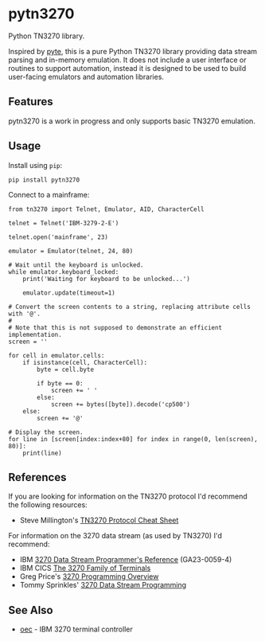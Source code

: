# pytn3270

Python TN3270 library.

Inspired by [pyte](https://github.com/selectel/pyte), this is a pure Python TN3270 library providing data stream parsing and in-memory emulation. It does not include a user interface or routines to support automation, instead it is designed to be used to build user-facing emulators and automation libraries.

## Features

pytn3270 is a work in progress and only supports basic TN3270 emulation.

## Usage

Install using `pip`:

```
pip install pytn3270
```

Connect to a mainframe:

```
from tn3270 import Telnet, Emulator, AID, CharacterCell

telnet = Telnet('IBM-3279-2-E')

telnet.open('mainframe', 23)

emulator = Emulator(telnet, 24, 80)

# Wait until the keyboard is unlocked.
while emulator.keyboard_locked:
    print('Waiting for keyboard to be unlocked...')

    emulator.update(timeout=1)

# Convert the screen contents to a string, replacing attribute cells with '@'.
#
# Note that this is not supposed to demonstrate an efficient implementation.
screen = ''

for cell in emulator.cells:
    if isinstance(cell, CharacterCell):
        byte = cell.byte

        if byte == 0:
            screen += ' '
        else:
            screen += bytes([byte]).decode('cp500')
    else:
        screen += '@'

# Display the screen.
for line in [screen[index:index+80] for index in range(0, len(screen), 80)]:
    print(line)
```

## References

If you are looking for information on the TN3270 protocol I'd recommend the
following resources:

  * Steve Millington's [TN3270 Protocol Cheat Sheet](http://ruelgnoj.co.uk/3270/)

For information on the 3270 data stream (as used by TN3270) I'd recommend:

  * IBM [3270 Data Stream Programmer's Reference](https://bitsavers.computerhistory.org/pdf/ibm/3270/GA23-0059-4_3270_Data_Stream_Programmers_Reference_Dec88.pdf) (GA23-0059-4)
  * IBM CICS [The 3270 Family of Terminals](https://www.ibm.com/support/knowledgecenter/en/SSGMGV_3.1.0/com.ibm.cics.ts31.doc/dfhp3/dfhp3bg.htm#DFHP3BG)
  * Greg Price's [3270 Programming Overview](http://www.prycroft6.com.au/misc/3270.html)
  * Tommy Sprinkles' [3270 Data Stream Programming](https://www.tommysprinkle.com/mvs/P3270/start.htm)

## See Also

* [oec](https://github.com/lowobservable/oec) - IBM 3270 terminal controller
